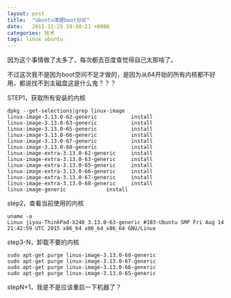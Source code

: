 ```yaml
---
layout: post
title:  "ubuntu清理boot分区"
date:   2015-11-25 19:48:21 +0800
categories: 技术
tags: linux ubuntu
---
```

因为这个事情做了太多了，每次都去百度查觉得自己太那啥了。

不过这次我不是因为boot空间不足才做的，是因为从64开始的所有内核都不好用，都说找不到主磁盘这是什么鬼？？？

STEP1，获取所有安装的内核

    dpkg --get-selections|grep linux-image
    linux-image-3.13.0-62-generic           install
    linux-image-3.13.0-63-generic           install
    linux-image-3.13.0-65-generic           install
    linux-image-3.13.0-66-generic           install
    linux-image-3.13.0-67-generic           install
    linux-image-3.13.0-68-generic           install
    linux-image-extra-3.13.0-62-generic     install
    linux-image-extra-3.13.0-63-generic     install
    linux-image-extra-3.13.0-65-generic     install
    linux-image-extra-3.13.0-66-generic     install
    linux-image-extra-3.13.0-67-generic     install
    linux-image-extra-3.13.0-68-generic     install
    linux-image-generic             install

step2，查看当前使用的内核

    uname -a
    Linux jiyou-ThinkPad-X240 3.13.0-63-generic #103-Ubuntu SMP Fri Aug 14 21:42:59 UTC 2015 x86_64 x86_64 x86_64 GNU/Linux
  
step3-N，卸载不要的内核

    sudo apt-get purge linux-image-3.13.0-68-generic 
    sudo apt-get purge linux-image-3.13.0-67-generic 
    sudo apt-get purge linux-image-3.13.0-66-generic 
    sudo apt-get purge linux-image-3.13.0-65-generic 

stepN+1，我是不是应该重启一下机器了？

